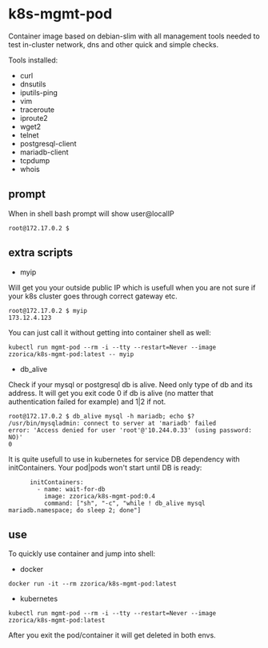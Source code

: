 # k8s-mgmt-pod
Container image based on debian-slim with all management tools needed to test in-cluster network, dns and other quick and simple checks.

Tools installed:
* curl
* dnsutils
* iputils-ping
* vim
* traceroute
* iproute2
* wget2
* telnet
* postgresql-client
* mariadb-client
* tcpdump
* whois

## prompt
When in shell bash prompt will show user@localIP
```
root@172.17.0.2 $
```
## extra scripts

* myip

Will get you your outside public IP which is usefull when you are not sure if your k8s cluster goes through correct gateway etc.

```
root@172.17.0.2 $ myip
173.12.4.123
```
You can just call it without getting into container shell as well:
```
kubectl run mgmt-pod --rm -i --tty --restart=Never --image zzorica/k8s-mgmt-pod:latest -- myip
```
* db_alive

Check if your mysql or postgresql db is alive. Need only type of db and its address. It will get you exit code 0 if db is alive (no matter that authentication failed for example) and 1|2 if not.
```
root@172.17.0.2 $ db_alive mysql -h mariadb; echo $?
/usr/bin/mysqladmin: connect to server at 'mariadb' failed
error: 'Access denied for user 'root'@'10.244.0.33' (using password: NO)'
0
```
It is quite usefull to use in kubernetes for service DB dependency with initContainers. Your pod|pods won't start until DB is ready:
```
      initContainers:
        - name: wait-for-db
          image: zzorica/k8s-mgmt-pod:0.4
          command: ["sh", "-c", "while ! db_alive mysql mariadb.namespace; do sleep 2; done"]
```
## use
To quickly use container and jump into shell:
- docker
```
docker run -it --rm zzorica/k8s-mgmt-pod:latest
```
- kubernetes
```
kubectl run mgmt-pod --rm -i --tty --restart=Never --image zzorica/k8s-mgmt-pod:latest
```

After you exit the pod/container it will get deleted in both envs.

